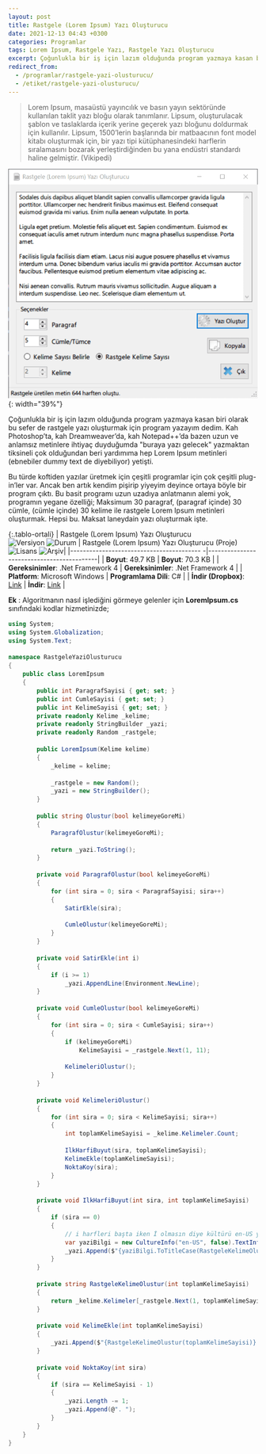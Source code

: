 ```yaml
---
layout: post
title: Rastgele (Lorem Ipsum) Yazı Oluşturucu
date: 2021-12-13 04:43 +0300
categories: Programlar
tags: Lorem Ipsum, Rastgele Yazı, Rastgele Yazı Oluşturucu
excerpt: Çoğunlukla bir iş için lazım olduğunda program yazmaya kasan biri olarak bu sefer de rastgele yazı oluşturmak için program yazayım dedim. Kah Photoshop’ta, kah Dreamweaver’da, kah Notepad++’da bazen uzun ve anlamsız metinlere ihtiyaç duyduğumda "buraya yazı gelecek" yazmaktan tiksineli çok olduğundan beri yardımıma hep Lorem Ipsum metinleri (ebnebiler dummy text de diyebiliyor) yetişti. 
redirect_from:
  - /programlar/rastgele-yazi-olusturucu/
  - /etiket/rastgele-yazi-olusturucu/
---
```

> Lorem Ipsum, masaüstü yayıncılık ve basın yayın sektöründe kullanılan taklit yazı bloğu olarak tanımlanır. Lipsum, oluşturulacak şablon ve taslaklarda içerik yerine geçerek yazı bloğunu doldurmak için kullanılır. Lipsum, 1500’lerin başlarında bir matbaacının font model kitabı oluşturmak için, bir yazı tipi kütüphanesindeki harflerin sıralamasını bozarak yerleştirdiğinden bu yana endüstri standardı haline gelmiştir. (Vikipedi)

![rastgele-yazi](/images/programlar/rastgele-yazi.png){: width="39%"}

Çoğunlukla bir iş için lazım olduğunda program yazmaya kasan biri olarak bu sefer de rastgele yazı oluşturmak için program yazayım dedim. Kah Photoshop’ta, kah Dreamweaver’da, kah Notepad++’da bazen uzun ve anlamsız metinlere ihtiyaç duyduğumda "buraya yazı gelecek" yazmaktan tiksineli çok olduğundan beri yardımıma hep Lorem Ipsum metinleri (ebnebiler dummy text de diyebiliyor) yetişti. 

Bu türde koftiden yazılar üretmek için çeşitli programlar için çok çeşitli plug-in’ler var. Ancak ben artık kendim pişirip yiyeyim deyince ortaya böyle bir program çıktı. Bu basit programı uzun uzadıya anlatmanın alemi yok, programın yegane özelliği; Maksimum 30 paragraf, (paragraf içinde) 30 cümle, (cümle içinde) 30 kelime ile rastgele Lorem Ipsum metinleri oluşturmak. Hepsi bu. Maksat laneydain yazı oluşturmak işte.

{:.tablo-ortali}
| Rastgele (Lorem Ipsum) Yazı Oluşturucu<br>![Versiyon](https://img.shields.io/badge/Versiyon-1.2-blueviolet.svg?style=flat) ![Durum](https://img.shields.io/badge/Durum-Çalışıyor-success.svg?style=flat) | Rastgele (Lorem Ipsum) Yazı Oluşturucu (Proje)<br>![Lisans](https://img.shields.io/badge/Lisans-MIT-blue.svg?style=flat) ![Arşiv](https://img.shields.io/badge/Arşiv-orange.svg?style=flat)|
|----------------------------------------- -|-------------------------------------------|
| **Boyut**: 49.7 KB                       | **Boyut**:  70.3 KB                         |
| **Gereksinimler**: .Net Framework 4     | **Gereksinimler**: .Net Framework 4     |
| **Platform**: Microsoft Windows           | **Programlama Dili**: C#                  |
| **İndir (Dropbox)**: [Link](https://www.dropbox.com/s/c4nclpc6npc2a1s/rastgele-yazi-olusturucu.zip?dl=1) | **İndir**: [Link](https://www.dropbox.com/s/ohs0fu3rhindjk3/rastgele-yazi-olusturucu-proje.zip?dl=1) |


**Ek** : Algoritmanın nasıl işlediğini görmeye gelenler için **LoremIpsum.cs** sınıfındaki kodlar hizmetinizde;

```csharp
using System;
using System.Globalization;
using System.Text;

namespace RastgeleYaziOlusturucu
{
    public class LoremIpsum
    {
        public int ParagrafSayisi { get; set; }
        public int CumleSayisi { get; set; }
        public int KelimeSayisi { get; set; }
        private readonly Kelime _kelime;
        private readonly StringBuilder _yazi;
        private readonly Random _rastgele;

        public LoremIpsum(Kelime kelime)
        {
            _kelime = kelime;

            _rastgele = new Random();
            _yazi = new StringBuilder();
        }

        public string Olustur(bool kelimeyeGoreMi)
        {
            ParagrafOlustur(kelimeyeGoreMi);

            return _yazi.ToString();
        }

        private void ParagrafOlustur(bool kelimeyeGoreMi)
        {
            for (int sira = 0; sira < ParagrafSayisi; sira++)
            {
                SatirEkle(sira);

                CumleOlustur(kelimeyeGoreMi);
            }
        }

        private void SatirEkle(int i)
        {
            if (i >= 1)
                _yazi.AppendLine(Environment.NewLine);
        }

        private void CumleOlustur(bool kelimeyeGoreMi)
        {
            for (int sira = 0; sira < CumleSayisi; sira++)
            {
                if (kelimeyeGoreMi)
                    KelimeSayisi = _rastgele.Next(1, 11);

                KelimeleriOlustur();
            }
        }

        private void KelimeleriOlustur()
        {
            for (int sira = 0; sira < KelimeSayisi; sira++)
            {
                int toplamKelimeSayisi = _kelime.Kelimeler.Count;

                IlkHarfiBuyut(sira, toplamKelimeSayisi);
                KelimeEkle(toplamKelimeSayisi);
                NoktaKoy(sira);
            }
        }

        private void IlkHarfiBuyut(int sira, int toplamKelimeSayisi)
        {
            if (sira == 0)
            {
                // i harfleri başta iken İ olmasın diye kültürü en-US yaptım
                var yaziBilgi = new CultureInfo("en-US", false).TextInfo;
                _yazi.Append($"{yaziBilgi.ToTitleCase(RastgeleKelimeOlustur(toplamKelimeSayisi))} ");
            }
        }

        private string RastgeleKelimeOlustur(int toplamKelimeSayisi)
        {
            return _kelime.Kelimeler[_rastgele.Next(1, toplamKelimeSayisi)];
        }

        private void KelimeEkle(int toplamKelimeSayisi)
        {
            _yazi.Append($"{RastgeleKelimeOlustur(toplamKelimeSayisi)} ");
        }

        private void NoktaKoy(int sira)
        {
            if (sira == KelimeSayisi - 1)
            {
                _yazi.Length -= 1;
                _yazi.Append(@". ");
            }
        }
    }
}
```